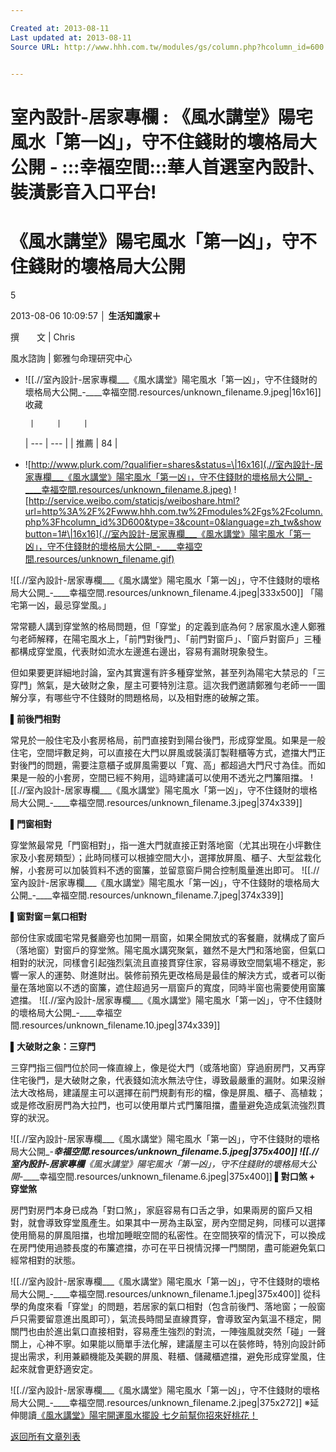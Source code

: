 ```yaml
---

Created at: 2013-08-11
Last updated at: 2013-08-11
Source URL: http://www.hhh.com.tw/modules/gs/column.php?hcolumn_id=600


---
```


# 室內設計-居家專欄 : 《風水講堂》陽宅風水「第一凶」，守不住錢財的壞格局大公開 - :::幸福空間:::華人首選室內設計、裝潢影音入口平台!


# 《風水講堂》陽宅風水「第一凶」，守不住錢財的壞格局大公開

5

2013-08-06 10:09:57 │ **生活知識家＋**

撰　　文 | Chris

風水諮詢 | 鄭雅勻命理研究中心

*  ![[.//室內設計-居家專欄___《風水講堂》陽宅風水「第一凶」，守不住錢財的壞格局大公開_-____幸福空間.resources/unknown_filename.9.jpeg|16x16]] 收藏

		|     |     |
	| --- | --- |
	| 推薦  | 84  |
	
		
* ![http://www.plurk.com/?qualifier=shares&status=\|16x16](.//室內設計-居家專欄___《風水講堂》陽宅風水「第一凶」，守不住錢財的壞格局大公開_-____幸福空間.resources/unknown_filename.8.jpeg)
		![http://service.weibo.com/staticjs/weiboshare.html?url=http%3A%2F%2Fwww.hhh.com.tw%2Fmodules%2Fgs%2Fcolumn.php%3Fhcolumn_id%3D600&type=3&count=0&language=zh_tw&showbutton=1#\|16x16](.//室內設計-居家專欄___《風水講堂》陽宅風水「第一凶」，守不住錢財的壞格局大公開_-____幸福空間.resources/unknown_filename.gif)
	

![[.//室內設計-居家專欄___《風水講堂》陽宅風水「第一凶」，守不住錢財的壞格局大公開_-____幸福空間.resources/unknown_filename.4.jpeg\|333x500]]
「陽宅第一凶，最忌穿堂風。」

常常聽人講到穿堂煞的格局問題，但「穿堂」的定義到底為何？居家風水達人鄭雅勻老師解釋，在陽宅風水上，「前門對後門」、「前門對窗戶」、「窗戶對窗戶」三種都構成穿堂風，代表財如流水左邊進右邊出，容易有漏財現象發生。

但如果要更詳細地討論，室內其實還有許多種穿堂煞，甚至列為陽宅大禁忌的「三穿門」煞氣，是大破財之象，屋主可要特別注意。這次我們邀請鄭雅勻老師一一圖解分享，有哪些守不住錢財的問題格局，以及相對應的破解之策。

**▌前後門相對**

常見於一般住宅及小套房格局，前門直接對到陽台後門，形成穿堂風。如果是一般住宅，空間坪數足夠，可以直接在大門以屏風或裝潢訂製鞋櫃等方式，遮擋大門正對後門的問題，需要注意櫃子或屏風需要以「寬、高」都超過大門尺寸為佳。而如果是一般的小套房，空間已經不夠用，這時建議可以使用不透光之門簾阻擋。
![[.//室內設計-居家專欄___《風水講堂》陽宅風水「第一凶」，守不住錢財的壞格局大公開_-____幸福空間.resources/unknown_filename.3.jpeg\|374x339]]

**▌門窗相對**

穿堂煞最常見「門窗相對」，指一進大門就直接正對落地窗（尤其出現在小坪數住家及小套房類型）；此時同樣可以根據空間大小，選擇放屏風、櫃子、大型盆栽化解，小套房可以加裝質料不透的窗簾，並留意窗戶開合控制風量進出即可。
![[.//室內設計-居家專欄___《風水講堂》陽宅風水「第一凶」，守不住錢財的壞格局大公開_-____幸福空間.resources/unknown_filename.7.jpeg\|374x339]]

**▌窗對窗＝氣口相對**

部份住家或國宅常見餐廳旁也加開一扇窗，如果全開放式的客餐廳，就構成了窗戶（落地窗）對窗戶的穿堂煞。陽宅風水講究聚氣，雖然不是大門和落地窗，但氣口相對的狀況，同樣會引起強烈氣流且直接貫穿住家，容易導致空間氣場不穩定，影響一家人的運勢、財進財出。裝修前預先更改格局是最佳的解決方式，或者可以衡量在落地窗以不透的窗簾，遮住超過另一扇窗戶的寬度，同時半窗也需要使用窗簾遮擋。
![[.//室內設計-居家專欄___《風水講堂》陽宅風水「第一凶」，守不住錢財的壞格局大公開_-____幸福空間.resources/unknown_filename.10.jpeg\|374x339]]

**▌大破財之象：三穿門**

三穿門指三個門位於同一條直線上，像是從大門（或落地窗）穿過廚房門，又再穿住宅後門，是大破財之象，代表錢如流水無法守住，導致最嚴重的漏財。如果沒辦法大改格局，建議屋主可以選擇在前門規劃有形的檔，像是屏風、櫃子、高植栽；或是修改廚房門為大拉門，也可以使用單片式門簾阻擋，盡量避免造成氣流強烈貫穿的狀況。

![[.//室內設計-居家專欄___《風水講堂》陽宅風水「第一凶」，守不住錢財的壞格局大公開_-____幸福空間.resources/unknown_filename.5.jpeg\|375x400]]
![[.//室內設計-居家專欄___《風水講堂》陽宅風水「第一凶」，守不住錢財的壞格局大公開_-____幸福空間.resources/unknown_filename.6.jpeg\|375x400]]
**▌對口煞 + 穿堂煞**

房門對房門本身已成為「對口煞」，家庭容易有口舌之爭，如果兩房的窗戶又相對，就會導致穿堂風產生。如果其中一房為主臥室，房內空間足夠，同樣可以選擇使用簡易的屏風阻擋，也增加睡眠空間的私密性。在空間狹窄的情況下，可以換成在房門使用過膝長度的布簾遮擋，亦可在平日視情況擇一門關閉，盡可能避免氣口經常相對的狀態。

![[.//室內設計-居家專欄___《風水講堂》陽宅風水「第一凶」，守不住錢財的壞格局大公開_-____幸福空間.resources/unknown_filename.1.jpeg\|375x400]]
從科學的角度來看「穿堂」的問題，若居家的氣口相對（包含前後門、落地窗；一般窗戶只需要留意進出風即可），氣流長時間呈直線貫穿，會導致室內氣溫不穩定，開關門也由於進出氣口直接相對，容易產生強烈的對流，一陣強風就突然「碰」一聲關上，心神不寧。如果能以簡單手法化解，建議屋主可以在裝修時，特別向設計師提出需求，利用兼顧機能及美觀的屏風、鞋櫃、儲藏櫃遮擋，避免形成穿堂風，住起來就會更舒適安定。

![[.//室內設計-居家專欄___《風水講堂》陽宅風水「第一凶」，守不住錢財的壞格局大公開_-____幸福空間.resources/unknown_filename.2.jpeg\|375x272]]
※延伸閱讀[《風水講堂》陽宅開運風水擺設 七夕前幫你招來好桃花！](http://www.hhh.com.tw/modules/gs/column.php?hcolumn_id=587)

[返回所有文章列表](http://www.hhh.com.tw/modules/gs/column-list.php?type=%E4%B8%8D%E9%99%90)


